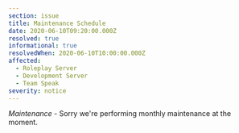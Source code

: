 ```yaml
---
section: issue
title: Maintenance Schedule
date: 2020-06-10T09:20:00.000Z
resolved: true
informational: true
resolvedWhen: 2020-06-10T10:00:00.000Z
affected:
  - Roleplay Server
  - Development Server
  - Team Speak
severity: notice
---
```

*Maintenance -* Sorry we're performing monthly maintenance at the moment.